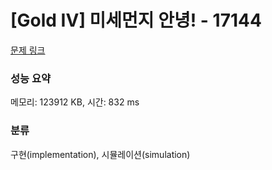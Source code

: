 # [Gold IV] 미세먼지 안녕! - 17144 

[문제 링크](https://www.acmicpc.net/problem/17144) 

### 성능 요약

메모리: 123912 KB, 시간: 832 ms

### 분류

구현(implementation), 시뮬레이션(simulation)

